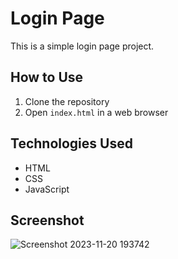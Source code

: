 # Login Page

This is a simple login page project.

## How to Use
1. Clone the repository
2. Open `index.html` in a web browser

## Technologies Used
- HTML
- CSS
- JavaScript

## Screenshot
![Screenshot 2023-11-20 193742](https://github.com/islamoomostafa/Login-Page/assets/77172741/b0337946-4420-4f6f-b74f-ff3ae9c3cdb2)
